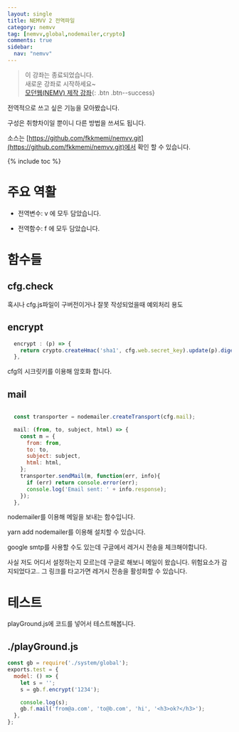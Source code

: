 ```yaml
---
layout: single
title: NEMVV 2 전역파일
category: nemvv
tag: [nemvv,global,nodemailer,crypto]
comments: true
sidebar:
  nav: "nemvv"
---
```


> 이 강좌는 종료되었습니다.  
새로운 강좌로 시작하세요~  
[모던웹(NEMV) 제작 강좌](/nemv/){: .btn .btn--success}  

전역적으로 쓰고 싶은 기능을 모아봤습니다.

구성은 취향차이일 뿐이니 다른 방법을 쓰셔도 됩니다.

소스는 [https://github.com/fkkmemi/nemvv.git](https://github.com/fkkmemi/nemvv.git)에서 확인 할 수 있습니다.

{% include toc %}

# 주요 역활

- 전역변수: v 에 모두 담았습니다.

- 전역함수: f 에 모두 담았습니다.

# 함수들

## cfg.check

혹시나 cfg.js파일이 구버전이거나 잘못 작성되었을때 예외처리 용도

## encrypt

```javascript
  encrypt : (p) => {
    return crypto.createHmac('sha1', cfg.web.secret_key).update(p).digest('base64');
  },
```

cfg의 시크릿키를 이용해 암호화 합니다.

## mail

```javascript

  const transporter = nodemailer.createTransport(cfg.mail);

  mail: (from, to, subject, html) => {
    const m = {
      from: from,
      to: to,
      subject: subject,
      html: html,
    };
    transporter.sendMail(m, function(err, info){
      if (err) return console.error(err);
      console.log('Email sent: ' + info.response);
    });
  },
```

nodemailer를 이용해 메일을 보내는 함수입니다.

yarn add nodemailer를 이용해 설치할 수 있습니다.

google smtp를 사용할 수도 있는데 구글에서 레거시 전송을 체크해야합니다.

사실 저도 어디서 설정하는지 모르는데 구글로 해보니 메일이 왔습니다. 위험요소가 감지되었다고.. 그 링크를 타고가면 레거시 전송을 활성화할 수 있습니다.

# 테스트

playGround.js에 코드를 넣어서 테스트해봅니다.

## ./playGround.js
```javascript
const gb = require('./system/global');
exports.test = {
  model: () => {
    let s = '';
    s = gb.f.encrypt('1234');

    console.log(s);
    gb.f.mail('from@a.com', 'to@b.com', 'hi', '<h3>ok?</h3>');
  },
};
```